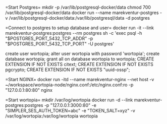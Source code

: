 =Start Postgres=
mkdir -p /var/lib/postgresql-docker/data
chmod 700 /var/lib/postgresql-docker/data
docker run --name marekventur-postgres -v /var/lib/postgresql-docker/data:/var/lib/postgresql/data -d postgres

=Connect to postgres to setup database and user=
docker run -it --link marekventur-postgres:postgres --rm postgres sh -c 'exec psql -h "$POSTGRES_PORT_5432_TCP_ADDR" -p "$POSTGRES_PORT_5432_TCP_PORT" -U postgres'

create user wortopia;
alter user wortopia with password 'wortopia';
create database wortopia;
grant all on database wortopia to wortopia;
CREATE EXTENSION IF NOT EXISTS citext;
CREATE EXTENSION IF NOT EXISTS pgcrypto;
CREATE EXTENSION IF NOT EXISTS "uuid-ossp";

=Start NGINX=
docker run -itd --name marekventur-nginx --net host -v ~/workspace/wortopia-node/nginx.conf:/etc/nginx.conf:ro -p "127.0.0.1:80:80" nginx

=Start wortopia=
mkdir /var/log/wortopia
docker run -d --link marekventur-postgres:postgres -p "127.0.0.1:3000:80" -e "SIMPLER_SES_AUTH_TOKEN=abc" -e "TOKEN_SALT=xyz" -v /var/log/wortopia:/var/log/wortopia wortopia